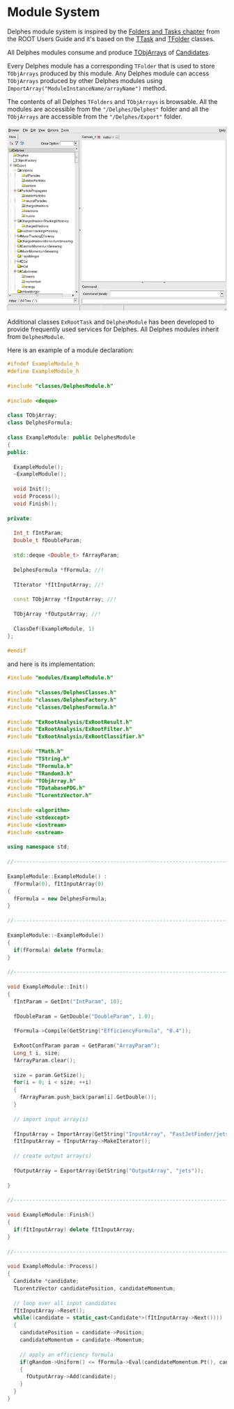 # Module System

Delphes module system is inspired by the [Folders and Tasks chapter](https://root.cern/root/htmldoc/guides/users-guide/ROOTUsersGuide.html#folders-and-tasks) from the ROOT Users Guide and it's based on the [TTask](https://root.cern/doc/master/classTTask.html) and [TFolder](https://root.cern/doc/master/classTFolder.html) classes.

All Delphes modules consume and produce [TObjArrays](https://root.cern/doc/master/classTObjArray.html) of [Candidates](/workbook/candidate).

Every Delphes module has a corresponding `TFolder` that is used to store `TObjArrays` produced by this module. Any Delphes module can access `TObjArrays` produced by other Delphes modules using `ImportArray("ModuleInstanceName/arrayName")` method.

The contents of all Delphes `TFolders` and `TObjArrays` is browsable. All the modules are accessible from the `"/Delphes/Delphes"` folder and all the `TObjArrays` are accessible from the `"/Delphes/Export"` folder.

![Delphes folders](/img/delphes_folders.png)

Additional classes `ExRootTask` and `DelphesModule` has been developed to provide frequently used services for Delphes. All Delphes modules inherit from `DelphesModule`.

Here is an example of a module declaration:

```c++
#ifndef ExampleModule_h
#define ExampleModule_h

#include "classes/DelphesModule.h"

#include <deque>

class TObjArray;
class DelphesFormula;

class ExampleModule: public DelphesModule
{
public:

  ExampleModule();
  ~ExampleModule();

  void Init();
  void Process();
  void Finish();

private:

  Int_t fIntParam;
  Double_t fDoubleParam;

  std::deque <Double_t> fArrayParam;

  DelphesFormula *fFormula; //!

  TIterator *fItInputArray; //!

  const TObjArray *fInputArray; //!

  TObjArray *fOutputArray; //!

  ClassDef(ExampleModule, 1)
};

#endif
```

and here is its implementation:

```c++
#include "modules/ExampleModule.h"

#include "classes/DelphesClasses.h"
#include "classes/DelphesFactory.h"
#include "classes/DelphesFormula.h"

#include "ExRootAnalysis/ExRootResult.h"
#include "ExRootAnalysis/ExRootFilter.h"
#include "ExRootAnalysis/ExRootClassifier.h"

#include "TMath.h"
#include "TString.h"
#include "TFormula.h"
#include "TRandom3.h"
#include "TObjArray.h"
#include "TDatabasePDG.h"
#include "TLorentzVector.h"

#include <algorithm>
#include <stdexcept>
#include <iostream>
#include <sstream>

using namespace std;

//------------------------------------------------------------------------------

ExampleModule::ExampleModule() :
  fFormula(0), fItInputArray(0)
{
  fFormula = new DelphesFormula;
}

//------------------------------------------------------------------------------

ExampleModule::~ExampleModule()
{
  if(fFormula) delete fFormula;
}

//------------------------------------------------------------------------------

void ExampleModule::Init()
{
  fIntParam = GetInt("IntParam", 10);

  fDoubleParam = GetDouble("DoubleParam", 1.0);

  fFormula->Compile(GetString("EfficiencyFormula", "0.4"));

  ExRootConfParam param = GetParam("ArrayParam");
  Long_t i, size;
  fArrayParam.clear();

  size = param.GetSize();
  for(i = 0; i < size; ++i)
  {
    fArrayParam.push_back(param[i].GetDouble());
  }

  // import input array(s)

  fInputArray = ImportArray(GetString("InputArray", "FastJetFinder/jets"));
  fItInputArray = fInputArray->MakeIterator();

  // create output array(s)

  fOutputArray = ExportArray(GetString("OutputArray", "jets"));

}

//------------------------------------------------------------------------------

void ExampleModule::Finish()
{
  if(fItInputArray) delete fItInputArray;
}

//------------------------------------------------------------------------------

void ExampleModule::Process()
{
  Candidate *candidate;
  TLorentzVector candidatePosition, candidateMomentum;

  // loop over all input candidates
  fItInputArray->Reset();
  while((candidate = static_cast<Candidate*>(fItInputArray->Next())))
  {
    candidatePosition = candidate->Position;
    candidateMomentum = candidate->Momentum;

    // apply an efficiency formula
    if(gRandom->Uniform() <= fFormula->Eval(candidateMomentum.Pt(), candidatePosition.Eta()))
    {
      fOutputArray->Add(candidate);
    }
  }
}
```
